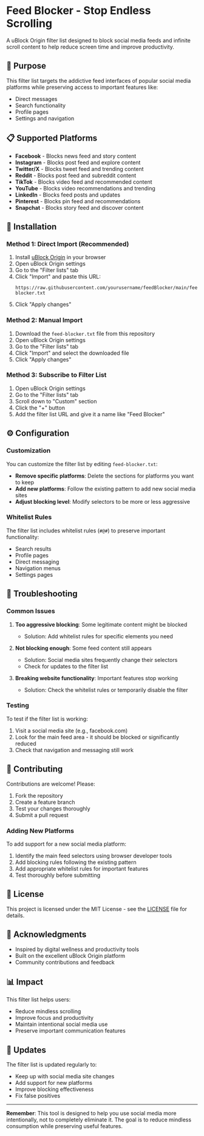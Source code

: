 # Feed Blocker - Stop Endless Scrolling

A uBlock Origin filter list designed to block social media feeds and infinite scroll content to help reduce screen time and improve productivity.

## 🎯 Purpose

This filter list targets the addictive feed interfaces of popular social media platforms while preserving access to important features like:

- Direct messages
- Search functionality
- Profile pages
- Settings and navigation

## 📋 Supported Platforms

- **Facebook** - Blocks news feed and story content
- **Instagram** - Blocks post feed and explore content
- **Twitter/X** - Blocks tweet feed and trending content
- **Reddit** - Blocks post feed and subreddit content
- **TikTok** - Blocks video feed and recommended content
- **YouTube** - Blocks video recommendations and trending
- **LinkedIn** - Blocks feed posts and updates
- **Pinterest** - Blocks pin feed and recommendations
- **Snapchat** - Blocks story feed and discover content

## 🚀 Installation

### Method 1: Direct Import (Recommended)

1. Install [uBlock Origin](https://github.com/gorhill/uBlock) in your browser
2. Open uBlock Origin settings
3. Go to the "Filter lists" tab
4. Click "Import" and paste this URL:
   ```
   https://raw.githubusercontent.com/yourusername/feedBlocker/main/feed-blocker.txt
   ```
5. Click "Apply changes"

### Method 2: Manual Import

1. Download the `feed-blocker.txt` file from this repository
2. Open uBlock Origin settings
3. Go to the "Filter lists" tab
4. Click "Import" and select the downloaded file
5. Click "Apply changes"

### Method 3: Subscribe to Filter List

1. Open uBlock Origin settings
2. Go to the "Filter lists" tab
3. Scroll down to "Custom" section
4. Click the "+" button
5. Add the filter list URL and give it a name like "Feed Blocker"

## ⚙️ Configuration

### Customization

You can customize the filter list by editing `feed-blocker.txt`:

- **Remove specific platforms**: Delete the sections for platforms you want to keep
- **Add new platforms**: Follow the existing pattern to add new social media sites
- **Adjust blocking level**: Modify selectors to be more or less aggressive

### Whitelist Rules

The filter list includes whitelist rules (`#@#`) to preserve important functionality:

- Search results
- Profile pages
- Direct messaging
- Navigation menus
- Settings pages

## 🔧 Troubleshooting

### Common Issues

1. **Too aggressive blocking**: Some legitimate content might be blocked

   - Solution: Add whitelist rules for specific elements you need

2. **Not blocking enough**: Some feed content still appears

   - Solution: Social media sites frequently change their selectors
   - Check for updates to the filter list

3. **Breaking website functionality**: Important features stop working
   - Solution: Check the whitelist rules or temporarily disable the filter

### Testing

To test if the filter list is working:

1. Visit a social media site (e.g., facebook.com)
2. Look for the main feed area - it should be blocked or significantly reduced
3. Check that navigation and messaging still work

## 📝 Contributing

Contributions are welcome! Please:

1. Fork the repository
2. Create a feature branch
3. Test your changes thoroughly
4. Submit a pull request

### Adding New Platforms

To add support for a new social media platform:

1. Identify the main feed selectors using browser developer tools
2. Add blocking rules following the existing pattern
3. Add appropriate whitelist rules for important features
4. Test thoroughly before submitting

## 📄 License

This project is licensed under the MIT License - see the [LICENSE](LICENSE) file for details.

## 🙏 Acknowledgments

- Inspired by digital wellness and productivity tools
- Built on the excellent uBlock Origin platform
- Community contributions and feedback

## 📊 Impact

This filter list helps users:

- Reduce mindless scrolling
- Improve focus and productivity
- Maintain intentional social media use
- Preserve important communication features

## 🔄 Updates

The filter list is updated regularly to:

- Keep up with social media site changes
- Add support for new platforms
- Improve blocking effectiveness
- Fix false positives

---

**Remember**: This tool is designed to help you use social media more intentionally, not to completely eliminate it. The goal is to reduce mindless consumption while preserving useful features.
